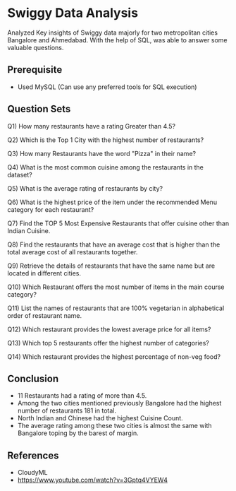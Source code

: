# Swiggy Data Analysis

Analyzed Key insights of Swiggy data majorly for two metropolitan cities Bangalore and Ahmedabad. With the help of SQL, was able to answer some valuable questions.

## Prerequisite
- Used MySQL (Can use any preferred tools for SQL execution)

## Question Sets 
Q1) How many restaurants have a rating Greater than  4.5?

Q2) Which is the Top 1 City with the highest number of restaurants?

Q3) How many Restaurants have the word "Pizza" in their name?

Q4) What is the most common cuisine among the restaurants in the dataset?

Q5) What is the average rating of restaurants by city?

Q6) What is the highest price of the item under the recommended Menu category for each restaurant?

Q7) Find the TOP 5 Most Expensive Restaurants that offer cuisine other than Indian Cuisine.

Q8) Find the restaurants that have an average cost that is higher than the total average cost of all restaurants together.

Q9) Retrieve the details of restaurants that have the same name but are located in different cities.

Q10) Which Restaurant offers the most number of items in the main course category?

Q11) List the names of restaurants that are 100% vegetarian  in alphabetical order of restaurant name.

Q12) Which restaurant provides the lowest average price for all items?

Q13) Which top 5 restaurants offer the highest number of categories?

Q14) Which restaurant provides the highest percentage of non-veg food?

## Conclusion
- 11 Restaurants had a rating of more than 4.5.
- Among the two cities mentioned previously Bangalore had the highest number of restaurants 181 in total.
- North Indian and Chinese had the highest Cuisine Count.
- The average rating among these two cities is almost the same with Bangalore toping by the barest of margin.

 ## References
- CloudyML
- https://www.youtube.com/watch?v=3Gptq4VYEW4
